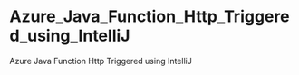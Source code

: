 # Azure_Java_Function_Http_Triggered_using_IntelliJ
Azure Java Function Http Triggered using IntelliJ
